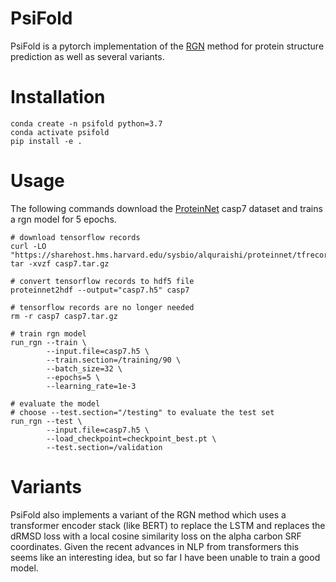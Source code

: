 # PsiFold

PsiFold is a pytorch implementation of the [RGN](https://doi.org/10.1016/j.cels.2019.03.006) method for protein structure prediction as well as several variants.

# Installation
```
conda create -n psifold python=3.7
conda activate psifold
pip install -e .
```

# Usage
The following commands download the [ProteinNet](https://github.com/aqlaboratory/proteinnet) casp7 dataset and trains a rgn model for 5 epochs.
```
# download tensorflow records
curl -LO "https://sharehost.hms.harvard.edu/sysbio/alquraishi/proteinnet/tfrecords/casp7.tar.gz"
tar -xvzf casp7.tar.gz

# convert tensorflow records to hdf5 file
proteinnet2hdf --output="casp7.h5" casp7

# tensorflow records are no longer needed
rm -r casp7 casp7.tar.gz

# train rgn model
run_rgn --train \
        --input.file=casp7.h5 \
        --train.section=/training/90 \
        --batch_size=32 \
        --epochs=5 \
        --learning_rate=1e-3

# evaluate the model
# choose --test.section="/testing" to evaluate the test set
run_rgn --test \
        --input.file=casp7.h5 \
        --load_checkpoint=checkpoint_best.pt \
        --test.section=/validation
```

# Variants
PsiFold also implements a variant of the RGN method which uses a transformer encoder stack (like BERT) to replace the LSTM and replaces the dRMSD loss with a local cosine similarity loss on the alpha carbon SRF coordinates.
Given the recent advances in NLP from transformers this seems like an interesting idea, but so far I have been unable to train a good model.

